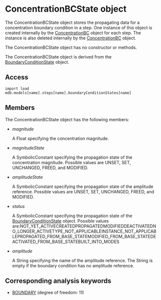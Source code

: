 # ConcentrationBCState object

The ConcentrationBCState object stores the propagating data for a concentration boundary condition in a step. One instance of this object is created internally by the [ConcentrationBC](https://help.3ds.com/2022/english/DSSIMULIA_Established/SIMACAEKERRefMap/simaker-c-concentrationbcpyc.htm?ContextScope=all) object for each step. The instance is also deleted internally by the [ConcentrationBC](https://help.3ds.com/2022/english/DSSIMULIA_Established/SIMACAEKERRefMap/simaker-c-concentrationbcpyc.htm?ContextScope=all) object.

The ConcentrationBCState object has no constructor or methods.

The ConcentrationBCState object is derived from the [BoundaryConditionState](https://help.3ds.com/2022/english/DSSIMULIA_Established/SIMACAEKERRefMap/simaker-c-boundaryconditionstatepyc.htm?ContextScope=all) object.

## Access

```
import load
mdb.models[name].steps[name].boundaryConditionStates[name]
```

## Members

The ConcentrationBCState object has the following members:

- *magnitude*

  A Float specifying the concentration magnitude.

- *magnitudeState*

  A SymbolicConstant specifying the propagation state of the concentration magnitude. Possible values are UNSET, SET, UNCHANGED, FREED, and MODIFIED.

- *amplitudeState*

  A SymbolicConstant specifying the propagation state of the amplitude reference. Possible values are UNSET, SET, UNCHANGED, FREED, and MODIFIED.

- *status*

  A SymbolicConstant specifying the propagation state of the [BoundaryConditionState](https://help.3ds.com/2022/english/DSSIMULIA_Established/SIMACAEKERRefMap/simaker-c-boundaryconditionstatepyc.htm?ContextScope=all) object. Possible values are:NOT_YET_ACTIVECREATEDPROPAGATEDMODIFIEDDEACTIVATEDNO_LONGER_ACTIVETYPE_NOT_APPLICABLEINSTANCE_NOT_APPLICABLEPROPAGATED_FROM_BASE_STATEMODIFIED_FROM_BASE_STATEDEACTIVATED_FROM_BASE_STATEBUILT_INTO_MODES

- *amplitude*

  A String specifying the name of the amplitude reference. The String is empty if the boundary condition has no amplitude reference.



## Corresponding analysis keywords

- [BOUNDARY](https://help.3ds.com/2022/english/DSSIMULIA_Established/SIMACAEKEYRefMap/simakey-r-boundary.htm?ContextScope=all#simakey-r-boundary) (degree of freedom: 11)